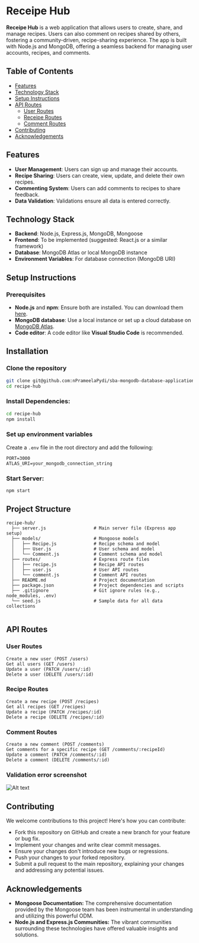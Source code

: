 # Receipe Hub
**Receipe Hub** is a web application that allows users to create, share, and manage recipes. Users can also comment on recipes shared by others, fostering a community-driven, recipe-sharing experience. The app is built with Node.js and MongoDB, offering a seamless backend for managing user accounts, recipes, and comments.

## Table of Contents
- [Features](#features)
- [Technology Stack](#technology-stack)
- [Setup Instructions](#setup-instructions)
- [API Routes](#api-routes)
  - [User Routes](#user-routes)
  - [Receipe Routes](#receipe-routes)
  - [Comment Routes](#comment-routes)
- [Contributing](#contributing)
- [Acknowledgements](#acknowledgements)

## Features
- **User Management**: Users can sign up and manage their accounts.
- **Recipe Sharing**: Users can create, view, update, and delete their own recipes.
- **Commenting System**: Users can add comments to recipes to share feedback.
- **Data Validation**: Validations ensure all data is entered correctly.

## Technology Stack
- **Backend**: Node.js, Express.js, MongoDB, Mongoose
- **Frontend**: To be implemented (suggested: React.js or a similar framework)
- **Database**: MongoDB Atlas or local MongoDB instance
- **Environment Variables**: For database connection (MongoDB URI)

## Setup Instructions

### Prerequisites
- **Node.js** and **npm**: Ensure both are installed. You can download them [here](https://nodejs.org/).
- **MongoDB database**: Use a local instance or set up a cloud database on [MongoDB Atlas](https://www.mongodb.com/cloud/atlas).
- **Code editor**: A code editor like **Visual Studio Code** is recommended.

## Installation

### Clone the repository
```bash
git clone git@github.com:nPrameelaPydi/sba-mongodb-database-application.git
cd recipe-hub 
```
### Install Dependencies:
```bash
cd recipe-hub
npm install
```
### Set up environment variables
Create a `.env` file in the root directory and add the following:

```plaintext
PORT=3000
ATLAS_URI=your_mongodb_connection_string
```
### Start Server:
```bash
npm start
```
## Project Structure
```plaintext
recipe-hub/
  ├── server.js                  # Main server file (Express app setup)
  ├── models/                    # Mongoose models
  │   ├── Recipe.js              # Recipe schema and model
  │   ├── User.js                # User schema and model
  │   └── Comment.js             # Comment schema and model
  ├── routes/                    # Express route files
  │   ├── recipe.js              # Recipe API routes
  │   ├── user.js                # User API routes
  │   └── comment.js             # Comment API routes
  ├── README.md                  # Project documentation
  ├── package.json               # Project dependencies and scripts
  ├── .gitignore                 # Git ignore rules (e.g., node_modules, .env)
  └── seed.js                    # Sample data for all data collections
  
```
## API Routes
### User Routes
```plaintext
Create a new user (POST /users)
Get all users (GET /users)
Update a user (PATCH /users/:id)
Delete a user (DELETE /users/:id)
```
### Recipe Routes
```plaintext
Create a new recipe (POST /recipes)
Get all recipes (GET /recipes)
Update a recipe (PATCH /recipes/:id)
Delete a recipe (DELETE /recipes/:id)
```
### Comment Routes
```plaintext
Create a new comment (POST /comments)
Get comments for a specific recipe (GET /comments/:recipeId)
Update a comment (PATCH /comments/:id)
Delete a comment (DELETE /comments/:id)
```
### Validation error screenshot
![Alt text](./path/to/your-image.png)

## Contributing
We welcome contributions to this project! Here's how you can contribute:
- Fork this repository on GitHub and create a new branch for your feature or bug fix.
- Implement your changes and write clear commit messages.
- Ensure your changes don't introduce new bugs or regressions.
- Push your changes to your forked repository.
- Submit a pull request to the main repository, explaining your changes and addressing any potential issues.

## Acknowledgements
* **Mongoose Documentation:** The comprehensive documentation provided by the Mongoose team has been instrumental in understanding and utilizing this powerful ODM.
* **Node.js and Express.js Communities:** The vibrant communities surrounding these technologies have offered valuable insights and solutions.